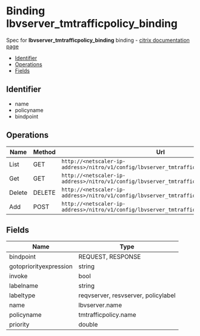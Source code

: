 # Binding lbvserver_tmtrafficpolicy_binding

Spec for **lbvserver_tmtrafficpolicy_binding** binding - [citrix documentation page](https://developer-docs.citrix.com/projects/netscaler-nitro-api/en/12.0/configuration//lbvserver_tmtrafficpolicy_binding/lbvserver_tmtrafficpolicy_binding/)

- [Identifier](#identifier)
- [Operations](#operations)
- [Fields](#fields)

## Identifier

- name
- policyname
- bindpoint

## Operations

| Name | Method | Url |
|----|----|----|
| List | GET | `http://<netscaler-ip-address>/nitro/v1/config/lbvserver_tmtrafficpolicy_binding` |
| Get | GET | `http://<netscaler-ip-address>/nitro/v1/config/lbvserver_tmtrafficpolicy_binding/<name>` |
| Delete | DELETE | `http://<netscaler-ip-address>/nitro/v1/config/lbvserver_tmtrafficpolicy_binding/<name>` |
| Add | POST | `http://<netscaler-ip-address>/nitro/v1/config/lbvserver_tmtrafficpolicy_binding` |

## Fields

| Name | Type |
|----|----|
| bindpoint | REQUEST, RESPONSE |
| gotopriorityexpression | string |
| invoke | bool |
| labelname | string |
| labeltype | reqvserver, resvserver, policylabel |
| name | lbvserver.name |
| policyname | tmtrafficpolicy.name |
| priority | double |


